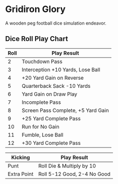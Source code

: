 # Gridiron Glory

A wooden peg football dice simulation endeavor.

## Dice Roll Play Chart

| Roll | Play Result |
| ---- | -------- |
| 2 | Touchdown Pass |
| 3 | Interception +10 Yards, Lose Ball |
| 4 | +20 Yard Gain on Reverse |
| 5 | Quarterback Sack -10 Yards |
| 6 | Yard Gain on Draw Play |
| 7 | Incomplete Pass |
| 8 | Screen Pass Complete, +5 Yard Gain |
| 9 | +25 Yard Complete Pass |
| 10 | Run for No Gain |
| 11 | Fumble, Lose Ball |
| 12 | +30 Yard Complete Pass |

| Kicking | Play Result |
| ---- | ---- |
| Punt | Roll Die & Multiply by 10 |
| Extra Point | Roll 5-12  Good, 2-4 No Good |
